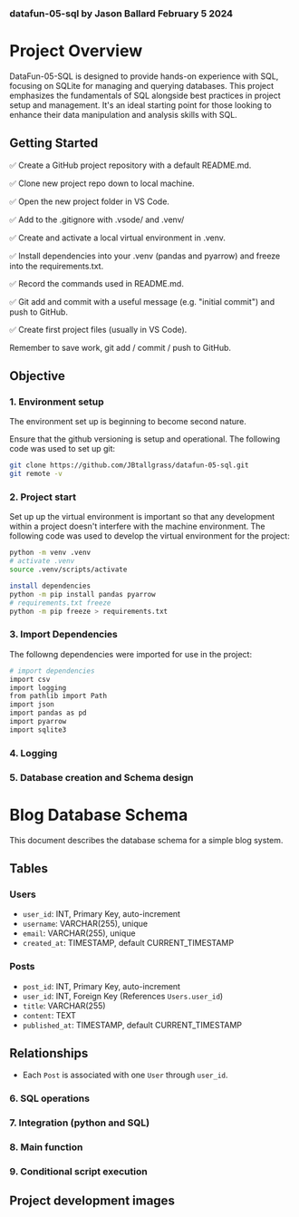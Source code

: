 ### datafun-05-sql by Jason Ballard February 5 2024

# Project Overview

DataFun-05-SQL is designed to provide hands-on experience with SQL, focusing on SQLite for managing and querying databases. This project emphasizes the fundamentals of SQL alongside best practices in project setup and management. It's an ideal starting point for those looking to enhance their data manipulation and analysis skills with SQL.

## Getting Started
✅ Create a GitHub project repository with a default README.md.

✅ Clone new project repo down to local machine. 

✅ Open the new project folder in VS Code.

✅ Add  to the .gitignore with .vsode/ and .venv/ 

✅ Create and activate a local virtual environment in .venv.

✅ Install dependencies into your .venv (pandas and pyarrow) and freeze into the requirements.txt. 

✅ Record the commands used in README.md. 

✅ Git add and commit with a useful message (e.g. "initial commit") and push to GitHub.

✅ Create first project files (usually in VS Code). 

Remember to save work, git add / commit / push to GitHub.

## Objective

### 1. Environment setup
The environment set up is beginning to become second nature. 

Ensure that the github versioning is setup and operational. The following code was used to set up git:
```bash
git clone https://github.com/JBtallgrass/datafun-05-sql.git
git remote -v
```
### 2. Project start

Set up up the virtual environment is important so that any development within a project doesn't interfere with the machine environment. The following code was used to develop the virtual environment for the project: 
```bash
python -m venv .venv
# activate .venv
source .venv/scripts/activate
```
``` bash
install dependencies
python -m pip install pandas pyarrow
# requirements.txt freeze
python -m pip freeze > requirements.txt
```

### 3. Import Dependencies
The followng dependencies were imported for use in the project:
```bash
# import dependencies
import csv
import logging
from pathlib import Path
import json
import pandas as pd
import pyarrow
import sqlite3
```
### 4. Logging



### 5. Database creation and Schema design
# Blog Database Schema

This document describes the database schema for a simple blog system.

## Tables

### Users

- `user_id`: INT, Primary Key, auto-increment
- `username`: VARCHAR(255), unique
- `email`: VARCHAR(255), unique
- `created_at`: TIMESTAMP, default CURRENT_TIMESTAMP

### Posts

- `post_id`: INT, Primary Key, auto-increment
- `user_id`: INT, Foreign Key (References `Users.user_id`)
- `title`: VARCHAR(255)
- `content`: TEXT
- `published_at`: TIMESTAMP, default CURRENT_TIMESTAMP

## Relationships

- Each `Post` is associated with one `User` through `user_id`.



### 6. SQL operations



### 7. Integration (python and SQL)



### 8. Main function



### 9. Conditional script execution


## Project development images


